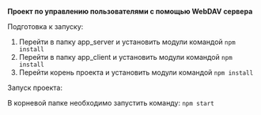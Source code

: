 **Проект по управлению пользователями с помощью WebDAV сервера**

Подготовка к запуску:

1. Перейти в папку app_server и установить модули командой `npm install`
2. Перейти в папку app_client и установить модули командой `npm install`
3. Перейти корень проекта и установить модули командой `npm install`

Запуск проекта:

В корневой папке необходимо запустить команду: `npm start`
